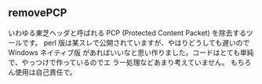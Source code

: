 ## removePCP

いわゆる東芝ヘッダと呼ばれる PCP (Protected Content Packet) を除去するツールです。
perl 版は某スレで公開されていますが、やはりどうしても遅いので Windows ネイティブ版
があればいいなと思い作りました。コードはとても単純で、やっつけで作っているのでエ
ラー処理などあまり考えていません。
もちろん使用は自己責任で。
